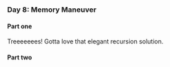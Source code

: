 ### Day 8: Memory Maneuver

#### Part one
Treeeeeees! Gotta love that elegant recursion solution.

#### Part two

